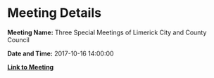 # Meeting Details

**Meeting Name:** Three Special Meetings of Limerick City and County Council

**Date and Time:** 2017-10-16 14:00:00

**[Link to Meeting](https://www.limerick.ie/council/whats-on/three-special-meetings-limerick-city-and-county-council)**
